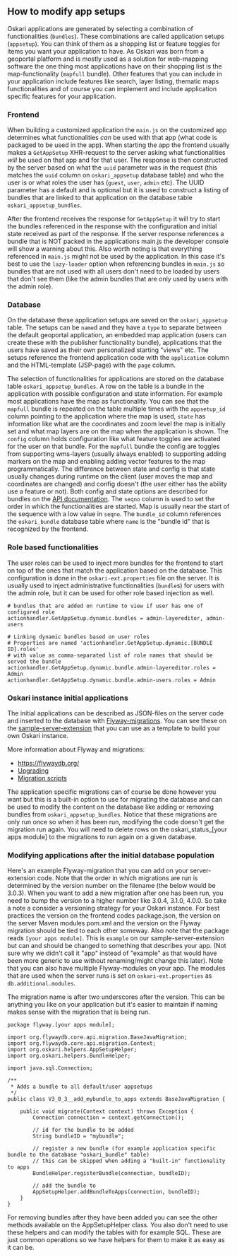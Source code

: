 ## How to modify app setups

Oskari applications are generated by selecting a combination of functionalities (`bundles`). These combinations are called application setups (`appsetup`). You can think of them as a shopping list or feature toggles for items you want your application to have. As Oskari was born from a geoportal platform and is mostly used as a solution for web-mapping software the one thing most applications have on their shopping list is the map-functionality (`mapfull` bundle). Other features that you can include in your application include features like search, layer listing, thematic maps functionalities and of course you can implement and include application specific features for your application.

### Frontend

When building a customized application the `main.js` on the customized app determines what functionalities _can_ be used with that app (what code is packaged to be used in the app). When starting the app the frontend usually makes a `GetAppSetup` XHR-request to the server asking what functionalities _will_ be used on that app and for that user. The response is then constructed by the server based on what the `uuid` parameter was in the request (this matches the `uuid` column on `oskari_appsetup` database table) and who the user is or what roles the user has (`guest`, `user`, `admin` etc). The UUID parameter has a default and is optional but it is used to construct a listing of bundles that are linked to that application on the database table `oskari_appsetup_bundles`.

After the frontend receives the response for `GetAppSetup` it will try to start the bundles referenced in the response with the configuration and initial state received as part of the response. If the server response references a bundle that is NOT packed in the applications main.js the developer console will show a warning about this. Also worth noting is that everything referenced in `main.js` might not be used by the application. In this case it's best to use the `lazy-loader` option when referencing bundles in `main.js` so bundles that are not used with all users don't need to be loaded by users that don't see them (like the admin bundles that are only used by users with the admin role).

### Database

On the database these application setups are saved on the `oskari_appsetup` table. The setups can be `name`d and they have a `type` to separate between the default geoportal application, an embedded map application (users can create these with the publisher functionality bundle), applications that the users have saved as their own personalized starting "views" etc. The setups reference the frontend application code with the `application` column and the HTML-template (JSP-page) with the `page` column.

The selection of functionalities for applications are stored on the database table `oskari_appsetup_bundles`. A row on the table is a bundle in the application with possible configuration and state information. For example most applications have the map as functionality. You can see that the `mapfull` bundle is repeated on the table multiple times with the `appsetup_id` column pointing to the application where the map is used, `state` has information like what are the coordinates and zoom level the map is initially set and what map layers are on the map when the application is shown. The `config` column holds configuration like what feature toggles are activated for the user on that bundle. For the `mapfull` bundle the config are toggles from supporting wms-layers (usually always enabled) to supporting adding markers on the map and enabling adding vector features to the map programmatically. The difference between state and config is that state usually changes during runtime on the client (user moves the map and coordinates are changed) and config doesn't (the user either has the ability use a feature or not). Both config and state options are described for bundles on the <a href="https://oskari.org/api/bundles" target="_blank">API documentation</a>. The `seqno` column is used to set the order in which the functionalities are started. Map is usually near the start of the sequence with a low value in `seqno`. The `bundle_id` column references the `oskari_bundle` database table where `name` is the "bundle id" that is recognized by the frontend.

### Role based functionalities

The user roles can be used to inject more bundles for the frontend to start on top of the ones that match the application based on the database. This configuration is done in the `oskari-ext.properties` file on the server. It is usually used to inject administrative functionalities (`bundle`s) for users with the admin role, but it can be used for other role based injection as well.

```
# bundles that are added on runtime to view if user has one of configured role
actionhandler.GetAppSetup.dynamic.bundles = admin-layereditor, admin-users

# Linking dynamic bundles based on user roles
# Properties are named 'actionhandler.GetAppSetup.dynamic.[BUNDLE ID].roles'
# with value as comma-separated list of role names that should be served the bundle
actionhandler.GetAppSetup.dynamic.bundle.admin-layereditor.roles = Admin
actionhandler.GetAppSetup.dynamic.bundle.admin-users.roles = Admin
```

### Oskari instance initial applications

The initial applications can be described as JSON-files on the server code and inserted to the database with <a href="https://github.com/oskariorg/sample-server-extension/blob/1.4.1/app-resources/src/main/java/flyway/example/V1_0_3__initial_db_content.java#L11" target="_blank">Flyway-migrations</a>. You can see these on the <a href="https://github.com/oskariorg/sample-server-extension/blob/master/app-resources/src/main/resources/json/apps/geoportal-3857.json" target="_blank">sample-server-extension</a> that you can use as a template to build your own Oskari instance.

More information about Flyway and migrations:
- https://flywaydb.org/
- [Upgrading](/documentation/backend/upgrading)
- [Migration scripts](/documentation/backend/upgrade_scripts)

The application specific migrations can of course be done however you want but this is a built-in option to use for migrating the database and can be used to modify the content on the database like adding or removing bundles from `oskari_appsetup_bundles`. Notice that these migrations are only run once so when it has been run, modifying the code doesn't get the migration run again. You will need to delete rows on the oskari_status_[your apps module] to the migrations to run again on a given database.

### Modifying applications after the initial database population

Here's an example Flyway-migration that you can add on your server-extension code. Note that the order in which migrations are run is determined by the version number on the filename (the below would be 3.0.3). When you want to add a new migration after one has been run, you need to bump the version to a higher number like 3.0.4, 3.1.0, 4.0.0. So take a note a consider a versioning strategy for your Oskari instance. For best practices the version on the frontend codes package.json, the version on the server Maven modules pom.xml and the version on the Flyway migration should be tied to each other someway. Also note that the package reads `[your apps module]`. This is `example` on our sample-server-extension but can and should be changed to something that describes your app. (Not sure why we didn't call it "app" instead of "example" as that would have been more generic to use without renaming/might change this later). Note that you can also have multiple Flyway-modules on your app. The modules that are used when the server runs is set on `oskari-ext.properties` as `db.additional.modules`.

The migration name is after two underscores after the version. This can be anything you like on your application but it's easier to maintain if naming makes sense with the migration that is being run.

```
package flyway.[your apps module];

import org.flywaydb.core.api.migration.BaseJavaMigration;
import org.flywaydb.core.api.migration.Context;
import org.oskari.helpers.AppSetupHelper;
import org.oskari.helpers.BundleHelper;

import java.sql.Connection;

/**
 * Adds a bundle to all default/user appsetups
 */
public class V3_0_3__add_mybundle_to_apps extends BaseJavaMigration {

    public void migrate(Context context) throws Exception {
        Connection connection = context.getConnection();

        // id for the bundle to be added
        String bundleID = "mybundle";

        // register a new bundle (for example application specific bundle to the database "oskari_bundle" table)
        // this can be skipped when adding a "built-in" functionality to apps
        BundleHelper.registerBundle(connection, bundleID);

        // add the bundle to
        AppSetupHelper.addBundleToApps(connection, bundleID);
    }
}
```

For removing bundles after they have been added you can see the other methods available on the AppSetupHelper class. You also don't need to use these helpers and can modify the tables with for example SQL. These are just common operations so we have helpers for them to make it as easy as it can be.
